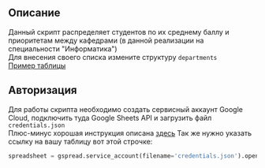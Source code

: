 ## Описание
Данный скрипт распределяет студентов по их среднему баллу и приоритетам между кафедрами (в данной реализации на специальности "Информатика")  
Для внесения своего списка измените структуру `departments`  
[Пример таблицы](https://docs.google.com/spreadsheets/d/1_Qq95tMhy7mlyoYDWhpIQ7HgNZo0QeIPELi9ISYQecI/edit?usp=sharing)

## Авторизация
Для работы скрипта необходимо создать сервисный аккаунт Google Cloud, подключить туда Google Sheets API и загрузить файл `credentials.json`  
Плюс-минус хорошая инструкция описана [здесь](https://habr.com/ru/articles/575160/)
Так же нужно указать ссылку на вашу таблицу вот этой строчке:
```python
spreadsheet = gspread.service_account(filename='credentials.json').open_by_url("URL")
```
